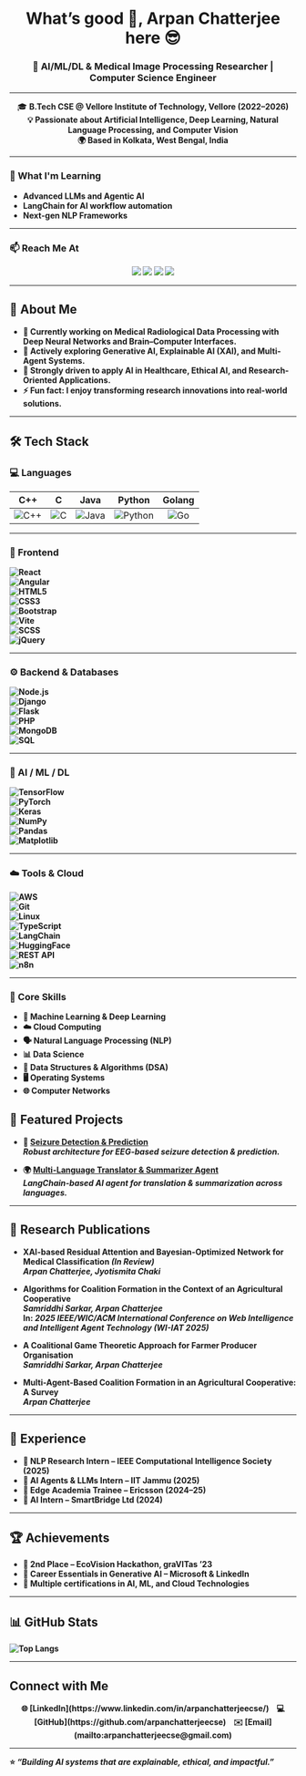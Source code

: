 <h1 align="center">What’s good 👋, Arpan Chatterjee here 😎</h1>
<h3 align="center">🚀 AI/ML/DL & Medical Image Processing Researcher | Computer Science Engineer</h3>

---

<p align="center">
  🎓 <b>B.Tech CSE<b> @ Vellore Institute of Technology, Vellore (2022–2026) <br>
  💡 Passionate about <b>Artificial Intelligence, Deep Learning, Natural Language Processing, and Computer Vision</b><br>
  🌍 Based in <b>Kolkata, West Bengal, India</b><br>
</p>

---

### 🌱 What I'm Learning  
- Advanced **LLMs** and **Agentic AI**  
- **LangChain** for AI workflow automation  
- Next-gen **NLP Frameworks**  

---

### 📫 Reach Me At  
<p align="center">
  <a href="mailto:arpanchatterjeecse@gmail.com"><img src="https://img.shields.io/badge/Email-D14836?style=for-the-badge&logo=gmail&logoColor=white"/></a>
  <a href="https://linkedin.com/in/arpanchatterjeecse"><img src="https://img.shields.io/badge/LinkedIn-0077B5?style=for-the-badge&logo=linkedin&logoColor=white"/></a>
  <a href="https://kaggle.com/arpanchatterjee2404"><img src="https://img.shields.io/badge/Kaggle-20BEFF?style=for-the-badge&logo=kaggle&logoColor=white"/></a>
  <a href="https://github.com/arpanchatterjeecse"><img src="https://img.shields.io/badge/GitHub-100000?style=for-the-badge&logo=github&logoColor=white"/></a>
</p>


---

## 🚀 About Me  
- 🔭 Currently working on **Medical Radiological Data Processing** with Deep Neural Networks and Brain–Computer Interfaces.  
- 🌱 Actively exploring **Generative AI, Explainable AI (XAI), and Multi-Agent Systems**.  
- 🎯 Strongly driven to apply **AI in Healthcare, Ethical AI, and Research-Oriented Applications**.  
- ⚡ Fun fact: I enjoy transforming **research innovations** into **real-world solutions**.  

---
## 🛠️ Tech Stack  

### 💻 Languages  
| C++ | C | Java | Python | Golang |
|:---:|:---:|:---:|:---:|:---:|
| ![C++](https://img.shields.io/badge/C++-00599C?style=for-the-badge&logo=cplusplus&logoColor=white) | ![C](https://img.shields.io/badge/C-A8B9CC?style=for-the-badge&logo=c&logoColor=white) | ![Java](https://img.shields.io/badge/Java-007396?style=for-the-badge&logo=openjdk&logoColor=white) | ![Python](https://img.shields.io/badge/Python-3776AB?style=for-the-badge&logo=python&logoColor=white) | ![Go](https://img.shields.io/badge/Go-00ADD8?style=for-the-badge&logo=go&logoColor=white) |

---

### 🎨 Frontend  
![React](https://img.shields.io/badge/React-61DAFB?style=flat-square&logo=react&logoColor=000)  
![Angular](https://img.shields.io/badge/Angular-DD0031?style=flat-square&logo=angular&logoColor=fff)  
![HTML5](https://img.shields.io/badge/HTML5-E34F26?style=flat-square&logo=html5&logoColor=fff)  
![CSS3](https://img.shields.io/badge/CSS3-1572B6?style=flat-square&logo=css3&logoColor=fff)  
![Bootstrap](https://img.shields.io/badge/Bootstrap-7952B3?style=flat-square&logo=bootstrap&logoColor=fff)  
![Vite](https://img.shields.io/badge/Vite-646CFF?style=flat-square&logo=vite&logoColor=fff)  
![SCSS](https://img.shields.io/badge/SCSS-CC6699?style=flat-square&logo=sass&logoColor=fff)  
![jQuery](https://img.shields.io/badge/jQuery-0769AD?style=flat-square&logo=jquery&logoColor=fff)  

---

### ⚙️ Backend & Databases  
![Node.js](https://img.shields.io/badge/Node.js-339933?style=flat-square&logo=node.js&logoColor=fff)  
![Django](https://img.shields.io/badge/Django-092E20?style=flat-square&logo=django&logoColor=fff)  
![Flask](https://img.shields.io/badge/Flask-000000?style=flat-square&logo=flask&logoColor=fff)  
![PHP](https://img.shields.io/badge/PHP-777BB4?style=flat-square&logo=php&logoColor=fff)  
![MongoDB](https://img.shields.io/badge/MongoDB-47A248?style=flat-square&logo=mongodb&logoColor=fff)  
![SQL](https://img.shields.io/badge/SQL-003B57?style=flat-square&logo=postgresql&logoColor=fff)  

---

### 🤖 AI / ML / DL  
![TensorFlow](https://img.shields.io/badge/TensorFlow-FF6F00?style=flat-square&logo=tensorflow&logoColor=fff)  
![PyTorch](https://img.shields.io/badge/PyTorch-EE4C2C?style=flat-square&logo=pytorch&logoColor=fff)  
![Keras](https://img.shields.io/badge/Keras-D00000?style=flat-square&logo=keras&logoColor=fff)  
![NumPy](https://img.shields.io/badge/NumPy-013243?style=flat-square&logo=numpy&logoColor=fff)  
![Pandas](https://img.shields.io/badge/Pandas-150458?style=flat-square&logo=pandas&logoColor=fff)  
![Matplotlib](https://img.shields.io/badge/Matplotlib-11557C?style=flat-square&logo=plotly&logoColor=fff)  

---

### ☁️ Tools & Cloud  
![AWS](https://img.shields.io/badge/AWS-232F3E?style=flat-square&logo=amazonaws&logoColor=fff)  
![Git](https://img.shields.io/badge/Git-F05032?style=flat-square&logo=git&logoColor=fff)  
![Linux](https://img.shields.io/badge/Linux-FCC624?style=flat-square&logo=linux&logoColor=000)  
![TypeScript](https://img.shields.io/badge/TypeScript-3178C6?style=flat-square&logo=typescript&logoColor=fff)  
![LangChain](https://img.shields.io/badge/LangChain-00A67E?style=flat-square&logo=chainlink&logoColor=fff)  
![HuggingFace](https://img.shields.io/badge/HuggingFace-FFD21E?style=flat-square&logo=huggingface&logoColor=000)  
![REST API](https://img.shields.io/badge/REST-02569B?style=flat-square&logo=swagger&logoColor=fff)  
![n8n](https://img.shields.io/badge/n8n-EA4E34?style=flat-square&logo=n8n&logoColor=fff)  

---

### 🚀 Core Skills  
- 🧠 Machine Learning & Deep Learning  
- ☁️ Cloud Computing  
- 🗣️ Natural Language Processing (NLP)  
- 📊 Data Science  
- 🧩 Data Structures & Algorithms (DSA)  
- 🖥️ Operating Systems  
- 🌐 Computer Networks  



## 📌 Featured Projects  
- 🧠 [**Seizure Detection & Prediction**](https://github.com/arpanchatterjeecse/eeg-bci-project-)  
   *Robust architecture for EEG-based seizure detection & prediction.*  

- 🌍 [**Multi-Language Translator & Summarizer Agent**](https://github.com/arpanchatterjeecse/Translator-and-Summarizer-Agent)  
   *LangChain-based AI agent for translation & summarization across languages.*  

---
## 📑 Research Publications  

- **XAI-based Residual Attention and Bayesian-Optimized Network for Medical Classification** *(In Review)*  
  *Arpan Chatterjee, Jyotismita Chaki*  

- **Algorithms for Coalition Formation in the Context of an Agricultural Cooperative**  
  *Samriddhi Sarkar, Arpan Chatterjee*  
  In: *2025 IEEE/WIC/ACM International Conference on Web Intelligence and Intelligent Agent Technology (WI-IAT 2025)*  

- **A Coalitional Game Theoretic Approach for Farmer Producer Organisation**  
  *Samriddhi Sarkar, Arpan Chatterjee*  

- **Multi-Agent-Based Coalition Formation in an Agricultural Cooperative: A Survey**  
  *Arpan Chatterjee*

---

## 💼 Experience  
- 🔹 **NLP Research Intern** – IEEE Computational Intelligence Society (2025)  
- 🔹 **AI Agents & LLMs Intern** – IIT Jammu (2025)  
- 🔹 **Edge Academia Trainee** – Ericsson (2024–25)  
- 🔹 **AI Intern** – SmartBridge Ltd (2024)  

---

## 🏆 Achievements  
- 🥈 **2nd Place** – EcoVision Hackathon, graVITas ’23  
- 📜 **Career Essentials in Generative AI** – Microsoft & LinkedIn  
- 📌 Multiple certifications in **AI, ML, and Cloud Technologies**  

---

## 📊 GitHub Stats  
![Top Langs](https://github-readme-stats.vercel.app/api/top-langs/?username=arpanchatterjeecse&layout=compact&theme=radical)  

---
## Connect with Me
<p align="center">
  🌐 [LinkedIn](https://www.linkedin.com/in/arpanchatterjeecse/)&nbsp;&nbsp;&nbsp;
  💻 [GitHub](https://github.com/arpanchatterjeecse)&nbsp;&nbsp;&nbsp;
  ✉️ [Email](mailto:arpanchatterjeecse@gmail.com)
</p>

---
⭐️ *“Building AI systems that are explainable, ethical, and impactful.”*  
